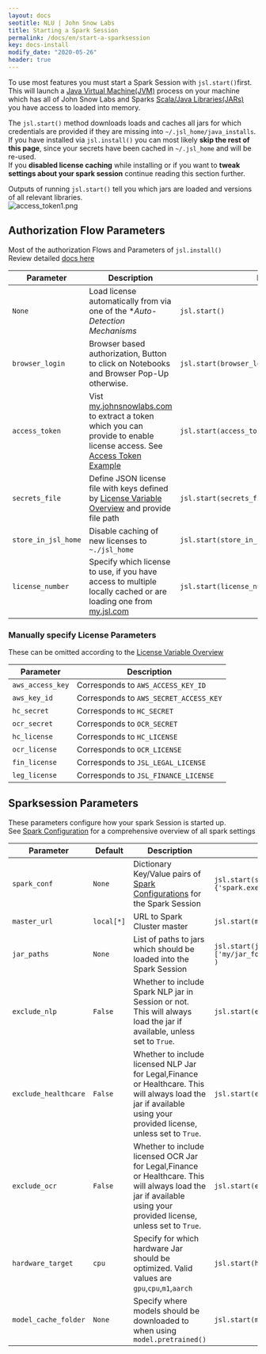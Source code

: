 ```yaml
---
layout: docs
seotitle: NLU | John Snow Labs
title: Starting a Spark Session
permalink: /docs/en/start-a-sparksession
key: docs-install
modify_date: "2020-05-26"
header: true
---
```


<div class="main-docs" markdown="1">

To use most features you must start a Spark Session with `jsl.start()`first.        
This will launch a [Java Virtual Machine(JVM)](https://en.wikipedia.org/wiki/Java_virtual_machine) process on your machine
which has all of John Snow Labs and Sparks [Scala/Java Libraries(JARs)](https://de.wikipedia.org/wiki/Java_Archive) you have access to loaded into memory. 

The `jsl.start()` method downloads loads  and caches all jars for which credentials are provided if they are missing into `~/.jsl_home/java_installs`.       
If you have installed via `jsl.install()` you can most likely **skip the rest of this page**, since your secrets have been cached in `~/.jsl_home` and will be re-used.        
If you **disabled license caching** while installing or if you want to **tweak settings about your spark session** continue reading this section further.        

Outputs of running `jsl.start()` tell you which jars are loaded and versions of all relevant libraries.  
![access_token1.png](/assets/images/jsl_lib/start/start.png)



## Authorization Flow Parameters 
Most of the authorization Flows and Parameters of `jsl.install()`         
Review detailed [docs here](https://nlu.johnsnowlabs.com/docs/en/install#authorization-flows-overview)  

| Parameter           | Description                                                                                                                                                                                                            | Example                                          | Default |
|---------------------|------------------------------------------------------------------------------------------------------------------------------------------------------------------------------------------------------------------------|--------------------------------------------------|---------|
| `None`              | Load license automatically from via one of the **Auto-Detection Mechanisms*                                                                                                                                            | `jsl.start()`                                    | `False` |
| `browser_login`     | Browser based authorization, Button to click on Notebooks and Browser Pop-Up otherwise.                                                                                                                                | `jsl.start(browser_login=True)`                  | `False` |
| `access_token`      | Vist [my.johnsnowlabs.com](https://my.johnsnowlabs.com/) to extract a token which you can provide to enable license access. See [Access Token Example](http://nlu.johnsnowlabs.com/docs/en/install#via-access-token) | `jsl.start(access_token='myToken')`              | `None`  |
| `secrets_file`      | Define JSON license file with keys  defined by [License Variable Overview](https://nlu.johnsnowlabs.com/docs/en/install#license-variables-names-for-json-and-os-variables) and provide file path                       | `jsl.start(secrets_file='path/to/license.json')` | `None`  |
| `store_in_jsl_home` | Disable caching of new licenses to `~./jsl_home`                                                                                                                                                                       | `jsl.start(store_in_jsl_home=False)`             | `True`  |
| `license_number`    | Specify which license to use, if you have access to multiple locally cached or are loading one from  [my.jsl.com](https://my.johnsnowlabs.com/)                                                                        | `jsl.start(license_number=5)`                    | `0`     |


### Manually specify License Parameters 
These can be omitted according to the [License Variable Overview](https://nlu.johnsnowlabs.com/docs/en/install#license-variables-names-for-json-and-os-variables)

| Parameter        | Description                            |
|------------------|----------------------------------------|
| `aws_access_key` | Corresponds to `AWS_ACCESS_KEY_ID`     |
| `aws_key_id`     | Corresponds to `AWS_SECRET_ACCESS_KEY` |
| `hc_secret`      | Corresponds to `HC_SECRET`             |
| `ocr_secret`     | Corresponds to `OCR_SECRET`            |
| `hc_license`     | Corresponds to `HC_LICENSE`            |
| `ocr_license`    | Corresponds to `OCR_LICENSE`           |
| `fin_license`    | Corresponds to `JSL_LEGAL_LICENSE`     |
| `leg_license`    | Corresponds to `JSL_FINANCE_LICENSE`   |

## Sparksession Parameters
These parameters configure how your spark Session is started up.        
See [Spark Configuration](https://spark.apache.org/docs/latest/configuration.html) for a comprehensive overview of all spark settings 

| Parameter            | Default    | Description                                                                                                                                                        | Example                                                                     |
|----------------------|------------|--------------------------------------------------------------------------------------------------------------------------------------------------------------------|-----------------------------------------------------------------------------|
| `spark_conf`         | `None`     | Dictionary Key/Value pairs of [Spark Configurations](https://spark.apache.org/docs/latest/configuration.html) for the Spark Session                                | `jsl.start(spark_conf={'spark.executor.memory':'6g'})`                      |
| `master_url`         | `local[*]` | URL to Spark Cluster master                                                                                                                                        | `jsl.start(master_url='spark://my.master')`                                 |
| `jar_paths`          | `None`     | List of paths to jars which should be loaded into the Spark Session                                                                                                | `jsl.start(jar_paths=['my/jar_folder/jar1.zip','my/jar_folder/jar2.zip'] )` |
| `exclude_nlp`        | `False`    | Whether to include Spark NLP jar in Session or not. This will always load the jar if available, unless set to `True`.                                              | `jsl.start(exclude_nlp=True)`                                               |
| `exclude_healthcare` | `False`    | Whether to include licensed NLP Jar for Legal,Finance or Healthcare. This will always load the jar if available using your provided license, unless set to `True`. | `jsl.start(exclude_healthcare=True)`                                        |
| `exclude_ocr`        | `False`    | Whether to include licensed OCR Jar for Legal,Finance or Healthcare. This will always load the jar if available using your provided license, unless set to `True`. | `jsl.start(exclude_ocr=True)`                                               |
| `hardware_target`    | `cpu`      | Specify for which hardware Jar should be optimized. Valid values are `gpu`,`cpu`,`m1`,`aarch`                                                                      | `jsl.start(hardware_target='m1')`                                           |
| `model_cache_folder` | `None`     | Specify where models should be downloaded to when using `model.pretrained()`                                                                                       | `jsl.start(model_cache_folder=True)`                                        |





</div>